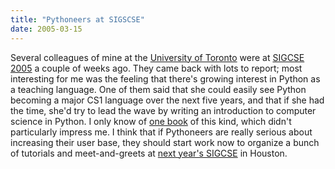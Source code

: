 ```yaml
---
title: "Pythoneers at SIGSCSE"
date: 2005-03-15
---
```

Several colleagues of mine at the <a href="http://www.cs.utoronto.ca">University of Toronto</a> were at <a href="http://www.ithaca.edu/sigcse2005/">SIGCSE 2005</a> a couple of weeks ago.  They came back with lots to report; most interesting for me was the feeling that there's growing interest in Python as a teaching language.  One of them said that she could easily see Python becoming a major CS1 language over the next five years, and that if she had the time, she'd try to lead the wave by writing an introduction to computer science in Python.  I only know of <a href="http://www.fbeedle.com/99-6.html">one book</a> of this kind, which didn't particularly impress me.  I think that if Pythoneers are really serious about increasing their user base, they should start work now to organize a bunch of tutorials and meet-and-greets at <a href="http://www.cs.rit.edu/~sigcse06/">next year's SIGCSE</a> in Houston.
